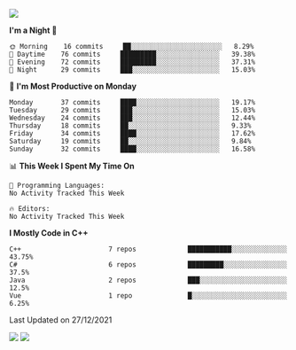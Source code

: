 ![](https://komarev.com/ghpvc/?username=lilpidgey&color=red)
<!--START_SECTION:waka-->
**I'm a Night 🦉** 

```text
🌞 Morning    16 commits     ██░░░░░░░░░░░░░░░░░░░░░░░   8.29% 
🌆 Daytime    76 commits     █████████░░░░░░░░░░░░░░░░   39.38% 
🌃 Evening    72 commits     █████████░░░░░░░░░░░░░░░░   37.31% 
🌙 Night      29 commits     ███░░░░░░░░░░░░░░░░░░░░░░   15.03%

```
📅 **I'm Most Productive on Monday** 

```text
Monday       37 commits     ████░░░░░░░░░░░░░░░░░░░░░   19.17% 
Tuesday      29 commits     ███░░░░░░░░░░░░░░░░░░░░░░   15.03% 
Wednesday    24 commits     ███░░░░░░░░░░░░░░░░░░░░░░   12.44% 
Thursday     18 commits     ██░░░░░░░░░░░░░░░░░░░░░░░   9.33% 
Friday       34 commits     ████░░░░░░░░░░░░░░░░░░░░░   17.62% 
Saturday     19 commits     ██░░░░░░░░░░░░░░░░░░░░░░░   9.84% 
Sunday       32 commits     ████░░░░░░░░░░░░░░░░░░░░░   16.58%

```


📊 **This Week I Spent My Time On** 

```text
💬 Programming Languages: 
No Activity Tracked This Week

🔥 Editors: 
No Activity Tracked This Week

```

**I Mostly Code in C++** 

```text
C++                      7 repos             ███████████░░░░░░░░░░░░░░   43.75% 
C#                       6 repos             █████████░░░░░░░░░░░░░░░░   37.5% 
Java                     2 repos             ███░░░░░░░░░░░░░░░░░░░░░░   12.5% 
Vue                      1 repo              █░░░░░░░░░░░░░░░░░░░░░░░░   6.25%

```



 Last Updated on 27/12/2021
<!--END_SECTION:waka-->
![](https://hit.yhype.me/github/profile?user_id=42968544)
![](https://komarev.com/ghpvc/?lilpidgey)
